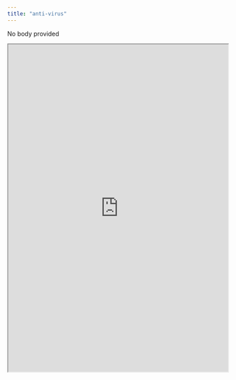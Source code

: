 ```yaml
---
title: "anti-virus"
---
```


No body provided
<iframe height="750" width="100%" src="https://ewelton.github.io/ktest/wiki.html#anti-virus"></iframe>
